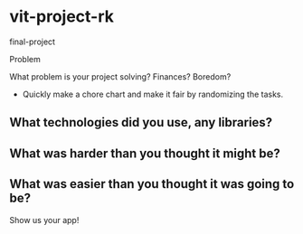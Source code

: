 # vit-project-rk

final-project

Problem

What problem is your project solving? Finances? Boredom?
- Quickly make a chore chart and make it fair by randomizing the tasks.

What technologies did you use, any libraries?
- 

What was harder than you thought it might be?
- 

What was easier than you thought it was going to be?
- 

Show us your app!
